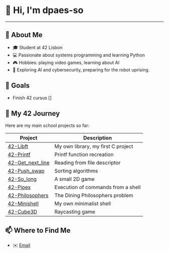 # 👋 Hi, I'm dpaes-so
---

## 🌟 About Me
- 🎓 Student at 42 Lisbon
- 💻 Passionate about systems programming and learning Python
- 🎮 Hobbies: playing video games, learning about AI
- 🤖 Exploring AI and cybersecurity, preparing for the robot uprising.

## 🎯 Goals
- Finish 42 cursus []


## 🚀 My 42 Journey
Here are my main school projects so far:

| Project | Description |
|---------|------------|
| [42-Libft](https://github.com/dpaes-so/42-Libft.git) | My own library, my first C project |
| [42-Printf](https://github.com/dpaes-so/42-Printf.git) | Printf function recreation |
| [42-Get_next_line](https://github.com/dpaes-so/42-Get_next_line.git) | Reading from file descriptor |
| [42-Push_swap](https://github.com/dpaes-so/42-Push_swap.git) | Sorting algorithms |
| [42-So_long](https://github.com/dpaes-so/42-So_long.git) | A small 2D game |
| [42-Pipex](https://github.com/dpaes-so/42-Pipex.git) | Execution of commands from a shell |
| [42-Philosophers](https://github.com/dpaes-so/42-Philosophers.git) | The Dining Philosophers problem |
| [42-Minishell](https://github.com/dpaes-so/Minishell.git) | My own minimalist shell |
| [42-Cube3D](https://github.com/pingingj/cub3d.git) | Raycasting game |


<!-- ## 🐍 Python & Side Projects -->

## 📫 Where to Find Me
- ✉️ [Email](diogo.soeiroavila@gmail.com)

⠀⠀⠀⠀⠀⠀⠀⠀⠀⠀⠀⠀⠀⠀⠀⠀⠀⠀⠀
